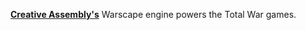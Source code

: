 [**Creative Assembly's**](https://www.creative-assembly.com/) Warscape engine powers the Total War games.
